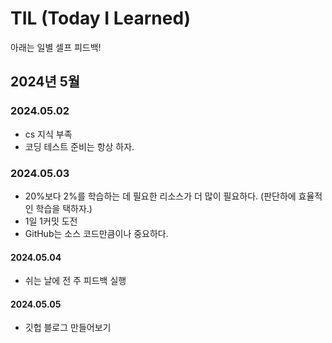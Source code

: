 # TIL (Today I Learned)
아래는 일별 셀프 피드백!

## 2024년 5월

### 2024.05.02
- cs 지식 부족
- 코딩 테스트 준비는 항상 하자.

### 2024.05.03
- 20%보다 2%를 학습하는 데 필요한 리소스가 더 많이 필요하다. (판단하에 효율적인 학습을 택하자.)
- 1일 1커밋 도전
- GitHub는 소스 코드만큼이나 중요하다.

#### 2024.05.04
- 쉬는 날에 전 주 피드백 실행

#### 2024.05.05
- 깃헙 블로그 만들어보기
